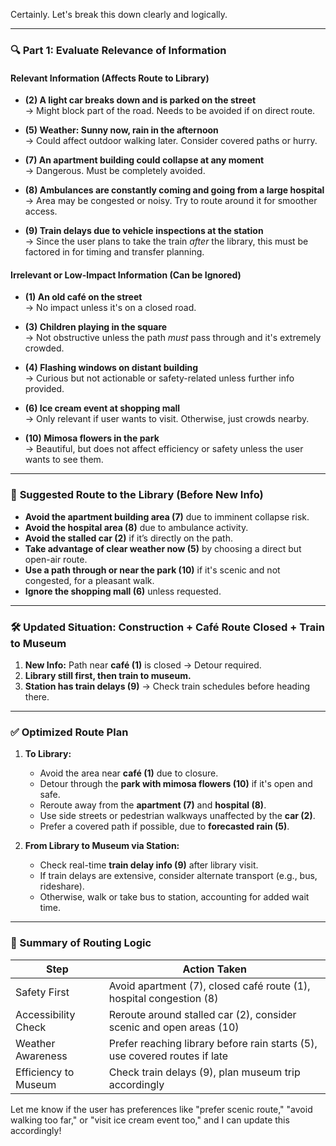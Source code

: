 Certainly. Let's break this down clearly and logically.

---

### 🔍 **Part 1: Evaluate Relevance of Information**

#### **Relevant Information (Affects Route to Library)**

- **(2) A light car breaks down and is parked on the street**  
  → Might block part of the road. Needs to be avoided if on direct route.

- **(5) Weather: Sunny now, rain in the afternoon**  
  → Could affect outdoor walking later. Consider covered paths or hurry.

- **(7) An apartment building could collapse at any moment**  
  → Dangerous. Must be completely avoided.

- **(8) Ambulances are constantly coming and going from a large hospital**  
  → Area may be congested or noisy. Try to route around it for smoother access.

- **(9) Train delays due to vehicle inspections at the station**  
  → Since the user plans to take the train *after* the library, this must be factored in for timing and transfer planning.

#### **Irrelevant or Low-Impact Information (Can be Ignored)**

- **(1) An old café on the street**  
  → No impact unless it's on a closed road.

- **(3) Children playing in the square**  
  → Not obstructive unless the path *must* pass through and it's extremely crowded.

- **(4) Flashing windows on distant building**  
  → Curious but not actionable or safety-related unless further info provided.

- **(6) Ice cream event at shopping mall**  
  → Only relevant if user wants to visit. Otherwise, just crowds nearby.

- **(10) Mimosa flowers in the park**  
  → Beautiful, but does not affect efficiency or safety unless the user wants to see them.

---

### 🚶 **Suggested Route to the Library (Before New Info)**

- **Avoid the apartment building area (7)** due to imminent collapse risk.
- **Avoid the hospital area (8)** due to ambulance activity.
- **Avoid the stalled car (2)** if it’s directly on the path.
- **Take advantage of clear weather now (5)** by choosing a direct but open-air route.
- **Use a path through or near the park (10)** if it's scenic and not congested, for a pleasant walk.
- **Ignore the shopping mall (6)** unless requested.

---

### 🛠️ **Updated Situation: Construction + Café Route Closed + Train to Museum**

1. **New Info:** Path near **café (1)** is closed → Detour required.
2. **Library still first, then train to museum.**
3. **Station has train delays (9)** → Check train schedules before heading there.

---

### ✅ **Optimized Route Plan**

1. **To Library:**
   - Avoid the area near **café (1)** due to closure.
   - Detour through the **park with mimosa flowers (10)** if it's open and safe.
   - Reroute away from the **apartment (7)** and **hospital (8)**.
   - Use side streets or pedestrian walkways unaffected by the **car (2)**.
   - Prefer a covered path if possible, due to **forecasted rain (5)**.

2. **From Library to Museum via Station:**
   - Check real-time **train delay info (9)** after library visit.
   - If train delays are extensive, consider alternate transport (e.g., bus, rideshare).
   - Otherwise, walk or take bus to station, accounting for added wait time.

---

### 🧭 Summary of Routing Logic

| Step                    | Action Taken                                                                 |
|-------------------------|------------------------------------------------------------------------------|
| Safety First            | Avoid apartment (7), closed café route (1), hospital congestion (8)         |
| Accessibility Check     | Reroute around stalled car (2), consider scenic and open areas (10)         |
| Weather Awareness       | Prefer reaching library before rain starts (5), use covered routes if late  |
| Efficiency to Museum    | Check train delays (9), plan museum trip accordingly                        |

Let me know if the user has preferences like "prefer scenic route," "avoid walking too far," or "visit ice cream event too," and I can update this accordingly!